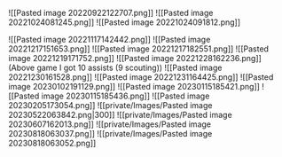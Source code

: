 ![[Pasted image 20220922122707.png]]
![[Pasted image 20221024081245.png]]
![[Pasted image 20221024091812.png]]

![[Pasted image 20221117142442.png]]
![[Pasted image 20221217151653.png]]
![[Pasted image 20221217182551.png]]
![[Pasted image 20221219171752.png]]
![[Pasted image 20221228162236.png]] (Above game I got 10 assists (9 scouting))
![[Pasted image 20221230161528.png]]
![[Pasted image 20221231164425.png]]
![[Pasted image 20230102191129.png]]
![[Pasted image 20230115185421.png]]
![[Pasted image 20230115185436.png]]
![[Pasted image 20230205173054.png]]
![[private/Images/Pasted image 20230522063842.png|300]]
![[private/Images/Pasted image 20230607162013.png]]
![[private/Images/Pasted image 20230818063037.png]]
![[private/Images/Pasted image 20230818063052.png]]






